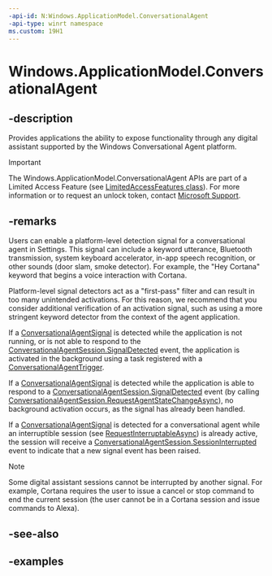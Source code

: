 ```yaml
---
-api-id: N:Windows.ApplicationModel.ConversationalAgent
-api-type: winrt namespace
ms.custom: 19H1
---
```


<!-- Namespace syntax.
namespace Windows.ApplicationModel.ConversationalAgent 
-->

# Windows.ApplicationModel.ConversationalAgent

## -description

Provides applications the ability to expose functionality through any digital assistant supported by the Windows Conversational Agent platform.

> [!IMPORTANT]
> The Windows.ApplicationModel.ConversationalAgent APIs are part of a Limited Access Feature (see [LimitedAccessFeatures class](/uwp/api/windows.applicationmodel.limitedaccessfeatures)). For more information or to request an unlock token, contact [Microsoft Support](https://aka.ms/LAFAccessRequests).

## -remarks

Users can enable a platform-level detection signal for a conversational agent in Settings. This signal can include a keyword utterance, Bluetooth transmission, system keyboard accelerator, in-app speech recognition, or other sounds (door slam, smoke detector). For example, the "Hey Cortana" keyword that begins a voice interaction with Cortana.

Platform-level signal detectors act as a "first-pass" filter and can result in too many unintended activations. For this reason, we recommend that you consider additional verification of an activation signal, such as using a more stringent keyword detector from the context of the agent application.

If a [ConversationalAgentSignal](conversationalagentsignal.md) is detected while the application is not running, or is not able to respond to the [ConversationalAgentSession.SignalDetected](conversationalagentsession_signaldetected.md) event, the application is activated in the background using a task registered with a [ConversationalAgentTrigger](../windows.applicationmodel.background/conversationalagenttrigger.md).

If a [ConversationalAgentSignal](conversationalagentsignal.md) is detected while the application is able to respond to a [ConversationalAgentSession.SignalDetected](conversationalagentsession_signaldetected.md) event (by calling [ConversationalAgentSession.RequestAgentStateChangeAsync](conversationalagentsession_requestagentstatechangeasync_1892921766.md)), no background activation occurs, as the signal has already been handled.

If a [ConversationalAgentSignal](conversationalagentsignal.md) is detected for a conversational agent while an interruptible session (see [RequestInterruptableAsync](conversationalagentsession_requestinterruptibleasync_1030348212.md)) is already active, the session will receive a [ConversationalAgentSession.SessionInterrupted](conversationalagentsession_sessioninterrupted.md) event to indicate that a new signal event has been raised.

> [!NOTE]
> Some digital assistant sessions cannot be interrupted by another signal. For example, Cortana requires the user to issue a cancel or stop command to end the current session (the user cannot be in a Cortana session and issue commands to Alexa).

## -see-also

## -examples
